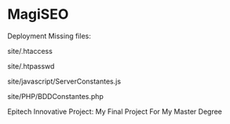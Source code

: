 MagiSEO
=======

Deployment Missing files:

site/.htaccess

site/.htpasswd

site/javascript/ServerConstantes.js

site/PHP/BDDConstantes.php

Epitech Innovative Project: My Final Project For My Master Degree
